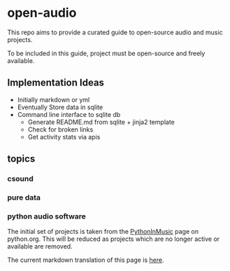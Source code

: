 # open-audio

This repo aims to provide a curated guide to open-source audio and music projects.

To be included in this guide, project must be open-source and freely available.


## Implementation Ideas

- Initially markdown or yml
- Eventually Store data in sqlite
- Command line interface to sqlite db
    - Generate README.md from sqlite + jinja2 template
    - Check for broken links
    - Get activity stats via apis


## topics



### csound



### pure data



### python audio software

The initial set of projects is taken from the [PythonInMusic](https://wiki.python.org/moin/PythonInMusic) page on python.org. This will be reduced as projects which are no longer active or available are removed.

The current markdown translation of this page is [here](research/python-in-music.md).







